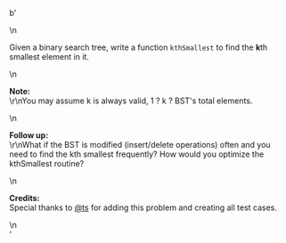 b'<div class="question-description">\n<p><p>Given a binary search tree, write a function <code>kthSmallest</code> to find the <b>k</b>th smallest element in it.</p>\n<p><b>Note: </b><br/>\r\nYou may assume k is always valid, 1 ? k ? BST\'s total elements.</p>\n<p><b>Follow up:</b><br/>\r\nWhat if the BST is modified (insert/delete operations) often and you need to find the kth smallest frequently? How would you optimize the kthSmallest routine?</p>\n<p><b>Credits:</b><br>Special thanks to <a href="https://leetcode.com/discuss/user/ts">@ts</a> for adding this problem and creating all test cases.</br></p></p>\n</div>'